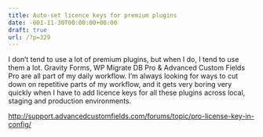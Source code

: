 ```yaml
---
title: Auto-set licence keys for premium plugins
date: -001-11-30T00:00:00+00:00
draft: true
url: /?p=329
---
```

I don&#8217;t tend to use a lot of premium plugins, but when I do, I tend to use them a lot. Gravity Forms, WP Migrate DB Pro & Advanced Custom Fields Pro are all part of my daily workflow. I&#8217;m always looking for ways to cut down on repetitive parts of my workflow, and it gets very boring very quickly when I have to add licence keys for all these plugins across local, staging and production environments.

http://support.advancedcustomfields.com/forums/topic/pro-license-key-in-config/